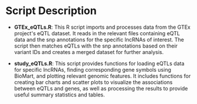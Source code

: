 # Script Description

- **GTEx_eQTLs.R**: This R script imports and processes data from the GTEx project's eQTL dataset. 
It reads in the relevant files containing eQTL data and the snp annotations for the specific lncRNAs of interest. 
The script then matches eQTLs with the snp annotations based on their variant IDs and creates a merged dataset for further analysis.

- **study_eQTLs.R**: This script provides functions for loading eQTLs data for specific lncRNAs, finding corresponding gene symbols using BioMart, and plotting relevant genomic features. It includes functions for creating bar charts and scatter plots to visualize the associations between eQTLs and genes, as well as processing the results to provide useful summary statistics and tables.
